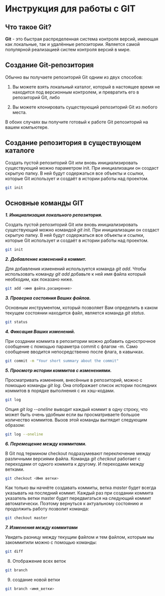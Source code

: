 # Инструкция для работы с GIT

## Что такое Git?

**Git** - это быстрая распределенная система контроля версий, имеющая как локальные, так и удалённые репозитории. Является самой популярной реализацией систем контроля версий в мире.
## Создание Git-репозитория

Обычно вы получаете репозиторий Git одним из двух способов:

1. Вы можете взять локальный каталог, который в настоящее время не находится под версионным контролем, и превратить его в репозиторий Git, либо

2. Вы можете клонировать существующий репозиторий Git из любого места.

В обоих случаях вы получите готовый к работе Git репозиторий на вашем компьютере.

## Создание репозитория в существующем каталоге

Создать пустой репозиторий Git или вновь инициализировать существующий можно параметром init. При инициализации он создаст скрытую папку. В ней будут содержаться все объекты и ссылки, которые Git использует и создаёт в истории работы над проектом.

```sh
git init
```
## Основные команды GIT

***1. Инициализация локального репозитория.***

Создать пустой репозиторий Git или вновь инициализировать существующий можно командой *git init*. При инициализации он создаст скрытую папку. В ней будут содержаться все объекты и ссылки, которые Git использует и создаёт в истории работы над проектом. 

```sh
git init
```
***2. Добавление изменений в коммит.***

Для добавления изменений используется команда *git add*. Чтобы использовать команду *git add* добавьте к ней имя файла который необходим, как показано ниже.
```sh
git add <имя файла.расширение>
```
***3. Проверка состояния Ваших файлов.***

Основным инструментом, который позволяет Вам определить в каком текущем состоянии находится файл, является команда *git status*.

```sh
git status
```
***4. Фиксация Ваших изменений.***

При создании коммита в репозитории можно добавить однострочное сообщение с помощью параметра commit с флагом -m. Само сообщение вводится непосредственно после флага, в кавычках.

```sh
git commit -m "Your short summary about the commit"
```
***5. Просмотр истории коммитов с изменениями.***

Просматривать изменения, внесённые в репозиторий, можно с помощью команды *git log*. Она отображает список истории последних коммитов в порядке выполнения с их хэш-кодами.

```sh
git log
```

Опция *git log --oneline* выводит каждый коммит в одну строку, что может быть очень удобным если вы просматриваете большое количество коммитов. Вызов этой команды выглядит следующим образом:

```sh
git log --oneline
```

***6. Перемещение между коммитами.***

В Git под термином checkout подразумевают переключение между различными версиями файла. Команда *git checkout* работает с переходами от одного коммита к другому. И переходами между ветками.

```sh
git checkout <Имя ветки>
```
Как только вы начнёте создавать коммиты, ветка *master* будет всегда указывать на последний коммит. Каждый раз при создании коммита указатель ветки master будет передвигаться на следующий коммит автоматически. Поэтому вернуться к актуальному состоянию и продолжить работу позволит команда:

```sh
git checkout master 
```

***7. Изменения между коммитами***

Увидеть разницу между текущим файлом и тем файлом, которым мы закоммитили можно с помощью команды:

```sh
git diff
```
8. Отображение всех веток

```sh
git branch
```

9. создание новой ветки

```sh
git branch <имя_ветки>
```